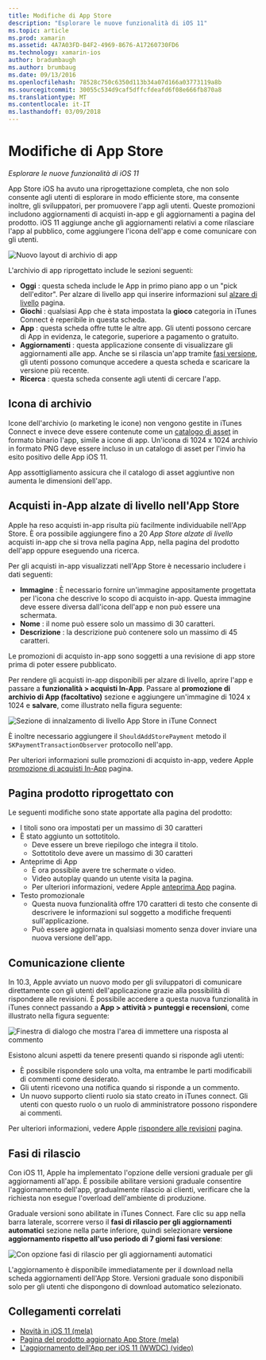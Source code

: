```yaml
---
title: Modifiche di App Store
description: "Esplorare le nuove funzionalità di iOS 11"
ms.topic: article
ms.prod: xamarin
ms.assetid: 4A7A03FD-B4F2-4969-8676-A17260730FD6
ms.technology: xamarin-ios
author: bradumbaugh
ms.author: brumbaug
ms.date: 09/13/2016
ms.openlocfilehash: 78528c750c6350d113b34a07d166a03773119a8b
ms.sourcegitcommit: 30055c534d9caf5dffcfdeafd6f08e666fb870a8
ms.translationtype: MT
ms.contentlocale: it-IT
ms.lasthandoff: 03/09/2018
---
```

# <a name="app-store-changes"></a>Modifiche di App Store

_Esplorare le nuove funzionalità di iOS 11_

App Store iOS ha avuto una riprogettazione completa, che non solo consente agli utenti di esplorare in modo efficiente store, ma consente inoltre, gli sviluppatori, per promuovere l'app agli utenti. Queste promozioni includono aggiornamenti di acquisti in-app e gli aggiornamenti a pagina del prodotto. iOS 11 aggiunge anche gli aggiornamenti relativi a come rilasciare l'app al pubblico, come aggiungere l'icona dell'app e come comunicare con gli utenti.

![Nuovo layout di archivio di app](app-store-changes-images/image3.jpg)

L'archivio di app riprogettato include le sezioni seguenti:

- **Oggi** : questa scheda include le App in primo piano app o un "pick dell'editor". Per alzare di livello app qui inserire informazioni sul [alzare di livello](https://developer.apple.com//contact/app-store/promote/) pagina.
- **Giochi** : qualsiasi App che è stata impostata la **gioco** categoria in iTunes Connect è reperibile in questa scheda.
- **App** : questa scheda offre tutte le altre app. Gli utenti possono cercare di App in evidenza, le categorie, superiore a pagamento o gratuito.
- **Aggiornamenti** : questa applicazione consente di visualizzare gli aggiornamenti alle app. Anche se si rilascia un'app tramite [fasi versione](#Phased_Release), gli utenti possono comunque accedere a questa scheda e scaricare la versione più recente.
- **Ricerca** : questa scheda consente agli utenti di cercare l'app.

## <a name="store-icon"></a>Icona di archivio

Icone dell'archivio (o marketing le icone) non vengono gestite in iTunes Connect e invece deve essere contenute come un [catalogo di asset](~/ios/app-fundamentals/images-icons/app-icons.md) in formato binario l'app, simile a icone di app. Un'icona di 1024 x 1024 archivio in formato PNG deve essere incluso in un catalogo di asset per l'invio ha esito positivo delle App iOS 11.

App assottigliamento assicura che il catalogo di asset aggiuntive non aumenta le dimensioni dell'app.


## <a name="in-app-purchases-promoted-in-the-app-store"></a>Acquisti in-App alzate di livello nell'App Store

Apple ha reso acquisti in-app risulta più facilmente individuabile nell'App Store. È ora possibile aggiungere fino a 20 _App Store alzate di livello_ acquisti in-app che si trova nella pagina App, nella pagina del prodotto dell'app oppure eseguendo una ricerca.

Per gli acquisti in-app visualizzati nell'App Store è necessario includere i dati seguenti:

- **Immagine** : È necessario fornire un'immagine appositamente progettata per l'icona che descrive lo scopo di acquisto in-app. Questa immagine deve essere diversa dall'icona dell'app e non può essere una schermata.
- **Nome** : il nome può essere solo un massimo di 30 caratteri.
- **Descrizione** : la descrizione può contenere solo un massimo di 45 caratteri.

Le promozioni di acquisto in-app sono soggetti a una revisione di app store prima di poter essere pubblicato.

Per rendere gli acquisti in-app disponibili per alzare di livello, aprire l'app e passare a **funzionalità > acquisti In-App**. Passare al **promozione di archivio di App (facoltativo)** sezione e aggiungere un'immagine di 1024 x 1024 e **salvare**, come illustrato nella figura seguente:

![Sezione di innalzamento di livello App Store in iTune Connect](app-store-changes-images/image4.png)

È inoltre necessario aggiungere il `ShouldAddStorePayment` metodo il `SKPaymentTransactionObserver` protocollo nell'app.

Per ulteriori informazioni sulle promozioni di acquisto in-app, vedere Apple [promozione di acquisti In-App](https://developer.apple.com/app-store/promoting-in-app-purchases/) pagina.

## <a name="redesigned-product-page"></a>Pagina prodotto riprogettato con

Le seguenti modifiche sono state apportate alla pagina del prodotto:

- I titoli sono ora impostati per un massimo di 30 caratteri
- È stato aggiunto un sottotitolo.
    - Deve essere un breve riepilogo che integra il titolo.
    - Sottotitolo deve avere un massimo di 30 caratteri
- Anteprime di App
    - È ora possibile avere tre schermate o video.
    - Video autoplay quando un utente visita la pagina.
    - Per ulteriori informazioni, vedere Apple [anteprima App](https://developer.apple.com/app-store/app-previews/) pagina.
- Testo promozionale
    - Questa nuova funzionalità offre 170 caratteri di testo che consente di descrivere le informazioni sul soggetto a modifiche frequenti sull'applicazione.
    - Può essere aggiornata in qualsiasi momento senza dover inviare una nuova versione dell'app.

## <a name="customer-communication"></a>Comunicazione cliente

In 10.3, Apple avviato un nuovo modo per gli sviluppatori di comunicare direttamente con gli utenti dell'applicazione grazie alla possibilità di rispondere alle revisioni. È possibile accedere a questa nuova funzionalità in iTunes connect passando a **App > attività > punteggi e recensioni**, come illustrato nella figura seguente:

![Finestra di dialogo che mostra l'area di immettere una risposta al commento](app-store-changes-images/image5.png)

Esistono alcuni aspetti da tenere presenti quando si risponde agli utenti:

- È possibile rispondere solo una volta, ma entrambe le parti modificabili di commenti come desiderato.
- Gli utenti ricevono una notifica quando si risponde a un commento.
- Un nuovo supporto clienti ruolo sia stato creato in iTunes connect. Gli utenti con questo ruolo o un ruolo di amministratore possono rispondere ai commenti.

Per ulteriori informazioni, vedere Apple [rispondere alle revisioni](https://developer.apple.com/app-store/responding-to-reviews/) pagina.

<a name="Phased_Release"/>

## <a name="phased-release"></a>Fasi di rilascio

Con iOS 11, Apple ha implementato l'opzione delle versioni graduale per gli aggiornamenti all'app. È possibile abilitare versioni graduale consentire l'aggiornamento dell'app, gradualmente rilascio ai clienti, verificare che la richiesta non esegue l'overload dell'ambiente di produzione.

Graduale versioni sono abilitate in iTunes Connect. Fare clic su app nella barra laterale, scorrere verso il **fasi di rilascio per gli aggiornamenti automatici** sezione nella parte inferiore, quindi selezionare **versione aggiornamento rispetto all'uso periodo di 7 giorni fasi versione**:

![Con opzione fasi di rilascio per gli aggiornamenti automatici](app-store-changes-images/image6.png)

L'aggiornamento è disponibile immediatamente per il download nella scheda aggiornamenti dell'App Store. Versioni graduale sono disponibili solo per gli utenti che dispongono di download automatico selezionato.


## <a name="related-links"></a>Collegamenti correlati

- [Novità in iOS 11 (mela)](https://developer.apple.com/ios/)
- [Pagina del prodotto aggiornato App Store (mela)](https://developer.apple.com/app-store/product-page/)
- [L'aggiornamento dell'App per iOS 11 (WWDC) (video)](https://developer.apple.com/videos/play/wwdc2017/204/)
